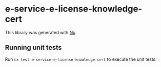 # e-service-e-license-knowledge-cert

This library was generated with [Nx](https://nx.dev).

## Running unit tests

Run `nx test e-service-e-license-knowledge-cert` to execute the unit tests.
